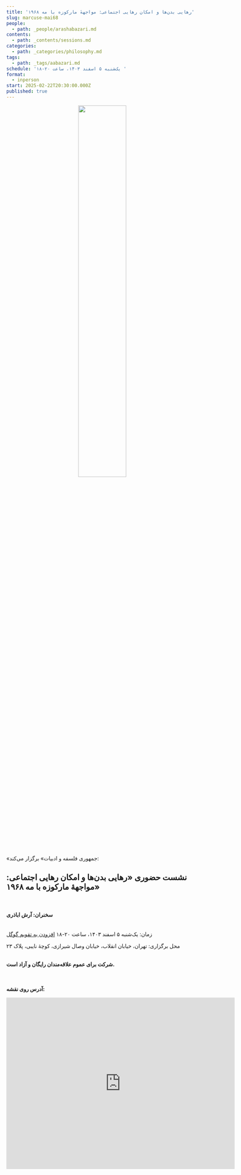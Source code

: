 ```yaml
---
title: 'رهایی بدن‌ها و امکان رهایی اجتماعی: مواجههٔ مارکوزه با مه ۱۹۶۸'
slug: marcuse-mai68
people:
  - path: _people/arashabazari.md
contents:
  - path: _contents/sessions.md
categories:
  - path: _categories/philosophy.md
tags:
  - path: _tags/aabazari.md
schedule: 'یک‌شنبه ۵ اسفند ۱۴۰۳، ساعت ۲۰-۱۸ '
format:
  - inperson
start: 2025-02-22T20:30:00.000Z
published: true
---
```



<center>
<img 
       src="https://assets.tina.io/b6b0cb5c-4b1b-43f4-9bea-8d6867c09320/Events/photo_2025-02-17_22-52-418.jpg" 
       alt=" "
       style="width: 50%; height:50%;" />
</center>
<br>
«جمهوری فلسفه و ادبیات» برگزار می‌کند:

## نشست حضوری «رهایی بدن‌ها و امکان رهایی اجتماعی: مواجههٔ مارکوزه با مه ۱۹۶۸»

<br><br>
**سخنران: آرش اباذری**
<br><br><br>
زمان: یک‌شنبه ۵ اسفند ۱۴۰۳، ساعت ۲۰-۱۸   <a href="https://calendar.google.com/calendar/event?action=TEMPLATE&tmeid=NHI0OW1nM2l0cHU0bDViZ2hjMmQwZnZxZmQgam9taG91cmlmYWxzYWZlQG0&tmsrc=jomhourifalsafe%40gmail.com">افزودن به تقویم گوگل</a>

محل برگزاری: تهران، خیابان انقلاب، خیابان وصال شیرازی، کوچهٔ نایبی، پلاک ۲۳
<br><br>

**شرکت برای عموم علاقه‌مندان رایگان و آزاد است.**

<br><br>
**آدرس روی نقشه:**

<iframe src="https://www.google.com/maps/embed?pb=!1m17!1m12!1m3!1d3239.9701159679107!2d51.400496999999994!3d35.702352999999995!2m3!1f0!2f0!3f0!3m2!1i1024!2i768!4f13.1!3m2!1m1!2zMzXCsDQyJzA4LjUiTiA1McKwMjQnMDEuOCJF!5e0!3m2!1sen!2s!4v1727792460938!5m2!1sen!2s" width="600" height="450" style="border:0;" allowfullscreen="" loading="lazy" referrerpolicy="no-referrer-when-downgrade"></iframe>
